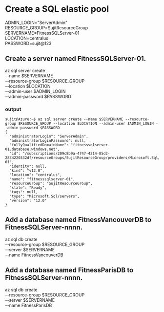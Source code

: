 # Create a SQL elastic pool


ADMIN_LOGIN="ServerAdmin"  
RESOURCE_GROUP=SujitResourceGroup  
SERVERNAME=FitnessSQLServer-01  
LOCATION=centralus  
PASSWORD=sujit@123  


## Create a server named FitnessSQLServer-01.
az sql server create \
--name $SERVERNAME \
--resource-group $RESOURCE_GROUP \
--location $LOCATION \
--admin-user $ADMIN_LOGIN \
--admin-password $PASSWORD

### output 
	sujit@Azure:~$ az sql server create --name $SERVERNAME --resource-group $RESOURCE_GROUP --location $LOCATION --admin-user $ADMIN_LOGIN --admin-password $PASSWORD
	{
	  "administratorLogin": "ServerAdmin",
	  "administratorLoginPassword": null,
	  "fullyQualifiedDomainName": "fitnesssqlserver-01.database.windows.net",
	  "id": "/subscriptions/209c8b9a-4747-4214-85d2-2834220332df/resourceGroups/SujitResourceGroup/providers/Microsoft.Sql/servers/fitnesssqlserver-01",
	  "identity": null,
	  "kind": "v12.0",
	  "location": "centralus",
	  "name": "fitnesssqlserver-01",
	  "resourceGroup": "SujitResourceGroup",
	  "state": "Ready",
	  "tags": null,
	  "type": "Microsoft.Sql/servers",
	  "version": "12.0"
	}
	
## Add a database named FitnessVancouverDB to FitnessSQLServer-nnnn.
az sql db create \
--resource-group $RESOURCE_GROUP \
--server $SERVERNAME \
--name FitnessVancouverDB

## Add a database named FitnessParisDB to FitnessSQLServer-nnnn.
az sql db create \
--resource-group $RESOURCE_GROUP \
--server $SERVERNAME \
--name FitnessParisDB
